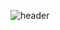 ![header](https://capsule-render.vercel.app/api?text=TaeYoon&type=wave&color=auto&height=300&section=header&text=capsule%20render&fontSize=90)
